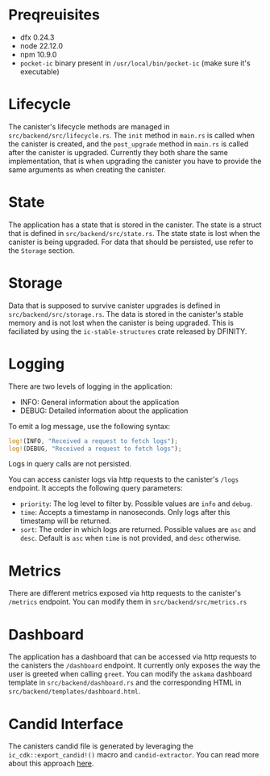 # Preqreuisites

- dfx 0.24.3
- node 22.12.0
- npm 10.9.0
- `pocket-ic` binary present in `/usr/local/bin/pocket-ic` (make sure it's executable)

# Lifecycle

The canister's lifecycle methods are managed in `src/backend/src/lifecycle.rs`. The `init` method in `main.rs` is called when the canister is created, and the `post_upgrade` method in `main.rs` is called after the canister is upgraded. Currently they both share the same implementation, that is when upgrading the canister you have to provide the same arguments as when creating the canister.

# State

The application has a state that is stored in the canister. The state is a struct that is defined in `src/backend/src/state.rs`. The state state is lost when the canister is being upgraded. For data that should be persisted, use refer to the `Storage` section.

# Storage

Data that is supposed to survive canister upgrades is defined in `src/backend/src/storage.rs`. The data is stored in the canister's stable memory and is not lost when the canister is being upgraded. This is faciliated by using the `ic-stable-structures` crate released by DFINITY.

# Logging

There are two levels of logging in the application:

- INFO: General information about the application
- DEBUG: Detailed information about the application

To emit a log message, use the following syntax:

```rust
log!(INFO, "Received a request to fetch logs");
log!(DEBUG, "Received a request to fetch logs");
```

Logs in query calls are not persisted.

You can access canister logs via http requests to the canister's `/logs` endpoint. It accepts the following query parameters:

- `priority`: The log level to filter by. Possible values are `info` and `debug`.
- `time`: Accepts a timestamp in nanoseconds. Only logs after this timestamp will be returned.
- `sort`: The order in which logs are returned. Possible values are `asc` and `desc`. Default is `asc` when `time` is not provided, and `desc` otherwise.

# Metrics

There are different metrics exposed via http requests to the canister's `/metrics` endpoint. You can modify them in `src/backend/src/metrics.rs`

# Dashboard

The application has a dashboard that can be accessed via http requests to the canisters the `/dashboard` endpoint. It currently only exposes the way the user is greeted when calling `greet`. You can modify the `askama` dashboard template in `src/backend/dashboard.rs` and the corresponding HTML in `src/backend/templates/dashboard.html`.

# Candid Interface

The canisters candid file is generated by leveraging the `ic_cdk::export_candid!()` macro and `candid-extractor`. You can read more about this approach [here](https://internetcomputer.org/docs/current/developer-docs/backend/rust/generating-candid/).
